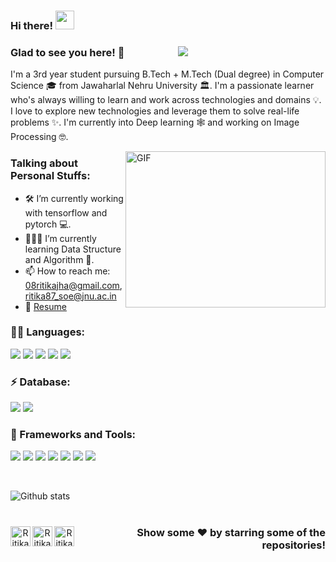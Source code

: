 ### Hi there! <img src="https://raw.githubusercontent.com/iampavangandhi/iampavangandhi/master/gifs/Hi.gif" width="30px">

### Glad to see you here! 🤩 &nbsp; &nbsp;  &nbsp;  &nbsp;  &nbsp;  &nbsp;  &nbsp;  &nbsp;  &nbsp; &nbsp; &nbsp;![](https://visitor-badge.glitch.me/badge?page_id=ritikajha.ritikajha)
  
I'm a 3rd year student pursuing B.Tech + M.Tech (Dual degree) in Computer Science 🎓 from Jawaharlal Nehru University 🏛. I'm a passionate learner who's always willing to learn and work across technologies and domains 💡. I love to explore new technologies and leverage them to solve real-life problems ✨. I'm currently into Deep learning 🕸️ and working on Image Processing 🤓.

<img align="right" height="250" width="320" alt="GIF" src="https://lh4.googleusercontent.com/proxy/gjd6qkC8To8Ty4a1seXXYgJY1Ac4QYxSd3dvNsfHq3IqdtDd79Z6YSvdR9JxSKN_xd3FCqM8P1LIe0Ly2Tb0L8V2lUwH0yZuqJ4I3I3jE2sGTp9yFsu4xWixU1ORzNZLyUW9070PIg=s0-d" />

### Talking about Personal Stuffs:

- 🛠 I’m currently working with tensorflow and pytorch 💻.
- 👨🏻‍💻 I’m currently learning Data Structure and Algorithm 🚀.
- 📫 How to reach me: 08ritikajha@gmail.com, ritika87_soe@jnu.ac.in
- 📝 [Resume](https://www.canva.com/design/DAD4gIyNJW0/4f7Wy4-US3nUJy3PZgxquA/view?utm_content=DAD4gIyNJW0&utm_campaign=designshare&utm_medium=link&utm_source=sharebutton)

### 👩‍💻 Languages:

<code><img src="https://img.shields.io/badge/C-00599C?style=for-the-badge&logo=c&logoColor=white" /></code>
<code><img src="https://img.shields.io/badge/C%2B%2B-00599C?style=for-the-badge&logo=c%2B%2B&logoColor=white" /></code>
<code><img src="https://img.shields.io/badge/Python-3776AB?style=for-the-badge&logo=python&logoColor=white" /></code>
<code><img src="https://img.shields.io/badge/JavaScript-323330?style=for-the-badge&logo=javascript&logoColor=F7DF1E" /></code>
<code><img src="https://img.shields.io/badge/PHP-777BB4?style=for-the-badge&logo=php&logoColor=white" /></code>

### ⚡ Database:
<code><img src="https://img.shields.io/badge/MySQL-00000F?style=for-the-badge&logo=mysql&logoColor=white" /></code>
<code><img src="https://img.shields.io/badge/SQLite-07405E?style=for-the-badge&logo=sqlite&logoColor=white" /></code>

### 🚀 Frameworks and Tools:

<code><img src="https://img.shields.io/badge/OpenCV-27338e?style=for-the-badge&logo=OpenCV&logoColor=white" /></code>
<code><img src="https://img.shields.io/badge/Tensorflow-27338e?style=for-the-badge&logo=OpenCV&logoColor=white" /></code>
<code><img src="https://img.shields.io/badge/Pytorch-27338e?style=for-the-badge&logo=OpenCV&logoColor=white" /></code>
<code><img src="https://img.shields.io/badge/Jupyter-F37626.svg?&style=for-the-badge&logo=Jupyter&logoColor=white" /></code>
<code><img src="https://img.shields.io/badge/Shell_Script-121011?style=for-the-badge&logo=gnu-bash&logoColor=white" /></code>
<code><img src="https://img.shields.io/badge/conda-342B029.svg?&style=for-the-badge&logo=anaconda&logoColor=white" /></code>
<code><img src="https://img.shields.io/badge/Git-F05032?style=for-the-badge&logo=git&logoColor=white" /></code>

</br>

<!-- ### Languages and Tools:

<code><img height="30" src="https://upload.wikimedia.org/wikipedia/commons/thumb/1/18/ISO_C%2B%2B_Logo.svg/1200px-ISO_C%2B%2B_Logo.svg.png"></code>
<code><img height="30" src="https://raw.githubusercontent.com/github/explore/80688e429a7d4ef2fca1e82350fe8e3517d3494d/topics/python/python.png"></code>
<code><img height="30" src="https://seeklogo.com/images/Q/qt-small-logo-E980A7F727-seeklogo.com.png"></code>
<code><img height="30" src="https://c0.klipartz.com/pngpicture/23/261/sticker-png-responsive-web-design-boilerplate-text-html-template-boilerplate-code-world-wide-web-template-blue-text-trademark-logo.png"></code>
<code><img height="30" src="https://raw.githubusercontent.com/github/explore/80688e429a7d4ef2fca1e82350fe8e3517d3494d/topics/javascript/javascript.png"></code>
<code><img height="30" src="https://raw.githubusercontent.com/github/explore/80688e429a7d4ef2fca1e82350fe8e3517d3494d/topics/php/php.png"></code>
<code><img height="30" src="https://raw.githubusercontent.com/github/explore/80688e429a7d4ef2fca1e82350fe8e3517d3494d/topics/sql/sql.png"></code>
<code><img height="30" src="https://raw.githubusercontent.com/github/explore/80688e429a7d4ef2fca1e82350fe8e3517d3494d/topics/git/git.png"></code>
<code><img height="30" src="https://raw.githubusercontent.com/github/explore/80688e429a7d4ef2fca1e82350fe8e3517d3494d/topics/terminal/terminal.png"></code>
<code><img height="30" src="https://raw.githubusercontent.com/github/explore/80688e429a7d4ef2fca1e82350fe8e3517d3494d/topics/tensorflow/tensorflow.png"></code>
<code><img height="30" src="https://pytorch.org/assets/images/pytorch-logo.png"></code> -->


![Github stats](https://github-readme-stats.vercel.app/api?username=ritikajha&show_icons=true&hide_border=true)

#

<div align="center">
<a href="https://www.linkedin.com/in/ritika-jha-000b71194/">
  <img align="left" alt="Ritika's Linkdein" width="32px" src="https://cdn2.iconfinder.com/data/icons/social-media-2285/512/1_Linkedin_unofficial_colored_svg-512.png" />
</a>
<a href="https://github.com/ritikajha">
  <img align="left" alt="Ritika's Github" width="32px" src="https://github.githubassets.com/images/modules/logos_page/GitHub-Mark.png" />
</a>
<a href="https://t.me/ritikajha08">
  <img align="left" alt="Ritika's Telegram" width="32px" src="https://web.telegram.org/img/logo_share.png" />
</a>
<div align="right">
 
### Show some ❤️ by starring some of the repositories!
 
</div>
</div>
